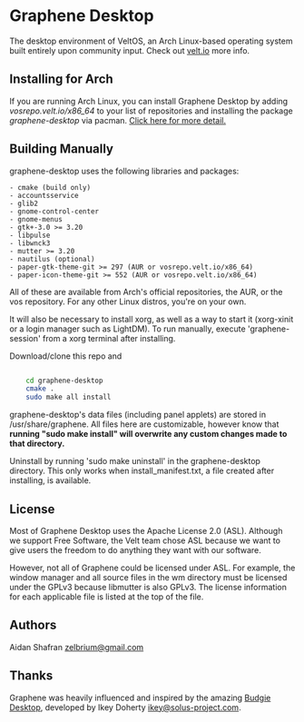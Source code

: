 Graphene Desktop
==========

The desktop environment of VeltOS, an Arch Linux-based operating system
built entirely upon community input. Check out [velt.io](https://www.velt.io) more info.

Installing for Arch
--------

If you are running Arch Linux, you can install Graphene Desktop by adding
*vosrepo.velt.io/x86_64* to your list of repositories and installing the
package *graphene-desktop* via pacman. [Click here for more detail.](https://velt.io/veltos-installation/)

Building Manually
--------

graphene-desktop uses the following libraries and packages:

    - cmake (build only)
    - accountsservice
    - glib2
    - gnome-control-center
    - gnome-menus
    - gtk+-3.0 >= 3.20
    - libpulse
    - libwnck3
    - mutter >= 3.20
    - nautilus (optional)
    - paper-gtk-theme-git >= 297 (AUR or vosrepo.velt.io/x86_64)
    - paper-icon-theme-git >= 552 (AUR or vosrepo.velt.io/x86_64)

All of these are available from Arch's official repositories, the AUR,
or the vos repository. For any other Linux distros, you're on your own.

It will also be necessary to install xorg, as well as a way to start
it (xorg-xinit or a login manager such as LightDM). To run manually,
execute 'graphene-session' from a xorg terminal after installing.

Download/clone this repo and

```bash

    cd graphene-desktop
    cmake .
    sudo make all install
```

graphene-desktop's data files (including panel applets) are stored in /usr/share/graphene.
All files here are customizable, however know that **running "sudo make install"
will overwrite any custom changes made to that directory.**

Uninstall by running 'sudo make uninstall' in the graphene-desktop directory. This only works
when install_manifest.txt, a file created after installing, is available.

License
--------

Most of Graphene Desktop uses the Apache License 2.0 (ASL). Although we support Free Software,
the Velt team chose ASL because we want to give users the freedom to do anything they want
with our software.

However, not all of Graphene could be licensed under ASL. For example, the window manager and
all source files in the wm directory must be licensed under the GPLv3 because libmutter is also
GPLv3. The license information for each applicable file is listed at the top of the file.

Authors
--------

Aidan Shafran <zelbrium@gmail.com>

Thanks
--------

Graphene was heavily influenced and inspired by the amazing [Budgie Desktop](https://solus-project.com/budgie/), developed by Ikey Doherty <ikey@solus-project.com>.